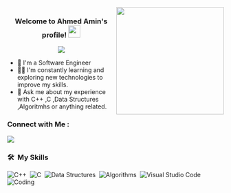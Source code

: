
<img width="250" align="right" src="https://c.tenor.com/_DOBjnGspYAAAAAM/code-coding.gif">

<h3 align="center">
  Welcome to Ahmed Amin's profile!
  <img src="https://media.giphy.com/media/hvRJCLFzcasrR4ia7z/giphy.gif" width="28">
</h3>

<!-- Typing SVG by DenverCoder1 - https://github.com/DenverCoder1/readme-typing-svg -->
<p align="center">
  <a href="https://github.com/DenverCoder1/readme-typing-svg"><img src="https://readme-typing-svg.herokuapp.com/?lines=Passionate%20Software%20Engineer;Always%20learning%20new%20things&font=Fira%20Code&center=true&width=440&height=45&color=f75c7e&vCenter=true&size=22"></a>
</p> 

- 🏢 I'm a Software Engineer
- 👨‍💻 I'm constantly learning and exploring new technologies to improve my skills.
- 💬 Ask me about my experience with C++ ,C ,Data Structures ,Algoritmhs or anything related.

  
### Connect with Me :

<a href="https://www.linkedin.com/in/ahmed-amin-284602351/" target="_blank"><img src="https://img.shields.io/badge/-Ahmed%20Amin-0077B5?style=for-the-badge&logo=Linkedin&logoColor=white"/></a>

### 🛠 &nbsp;My Skills
![C++](https://img.shields.io/badge/-C++-05122A?style=flat&logo=cpp)&nbsp;
![C](https://img.shields.io/badge/-C-05122A?style=flat&logo=c)&nbsp;
![Data Structures](https://img.shields.io/badge/-Data%20Structures-05122A?style=flat&logo=Data%20Structures&logoColor=563D7C)&nbsp;
![Algorithms](https://img.shields.io/badge/-Algorithms-05122A?style=flat&logo=Algorithms)&nbsp;
![Visual Studio Code](https://img.shields.io/badge/-Visual%20Studio%20Code-05122A?style=flat&logo=visual-studio-code&logoColor=007ACC)&nbsp;
![Coding](https://img.shields.io/badge/-Coding-05122A?style=flat&logo=codinge&logoColor=007ACC)&nbsp;
